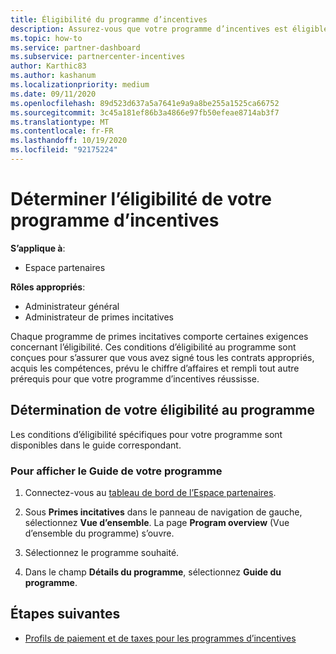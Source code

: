 ```yaml
---
title: Éligibilité du programme d’incentives
description: Assurez-vous que votre programme d’incentives est éligible pour que vous puissiez être payé. Ce processus comprend la vérification de l’éligibilité dans le Guide de votre programme.
ms.topic: how-to
ms.service: partner-dashboard
ms.subservice: partnercenter-incentives
author: Karthic83
ms.author: kashanum
ms.localizationpriority: medium
ms.date: 09/11/2020
ms.openlocfilehash: 89d523d637a5a7641e9a9a8be255a1525ca66752
ms.sourcegitcommit: 3c45a181ef86b3a4866e97fb50efeae8714ab3f7
ms.translationtype: MT
ms.contentlocale: fr-FR
ms.lasthandoff: 10/19/2020
ms.locfileid: "92175224"
---
```

# <a name="determine-your-incentives-program-eligibility"></a>Déterminer l’éligibilité de votre programme d’incentives

**S’applique à**:

- Espace partenaires

**Rôles appropriés**:

- Administrateur général
- Administrateur de primes incitatives

 Chaque programme de primes incitatives comporte certaines exigences concernant l’éligibilité. Ces conditions d’éligibilité au programme sont conçues pour s’assurer que vous avez signé tous les contrats appropriés, acquis les compétences, prévu le chiffre d’affaires et rempli tout autre prérequis pour que votre programme d’incentives réussisse.

## <a name="determining-your-program-eligibility"></a>Détermination de votre éligibilité au programme

Les conditions d’éligibilité spécifiques pour votre programme sont disponibles dans le guide correspondant. 

### <a name="to-see-your-program-guide"></a>Pour afficher le Guide de votre programme

1. Connectez-vous au [tableau de bord de l’Espace partenaires](https://partner.microsoft.com/dashboard/).

2. Sous **Primes incitatives** dans le panneau de navigation de gauche, sélectionnez **Vue d’ensemble**. La page **Program overview** (Vue d’ensemble du programme) s’ouvre.

3. Sélectionnez le programme souhaité.

4. Dans le champ **Détails du programme**, sélectionnez **Guide du programme**.

## <a name="next-steps"></a>Étapes suivantes

- [Profils de paiement et de taxes pour les programmes d’incentives](incentives-create-and-manage-your-payout-and-tax-profiles.md)